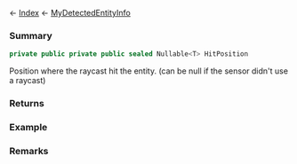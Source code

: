 ← [Index](Api-Index) ← [MyDetectedEntityInfo](Sandbox.ModAPI.Ingame.MyDetectedEntityInfo)

### Summary

```csharp
private public private public sealed Nullable<T> HitPosition
```

Position where the raycast hit the entity. (can be null if the sensor didn't use a raycast)

### Returns

### Example

### Remarks

